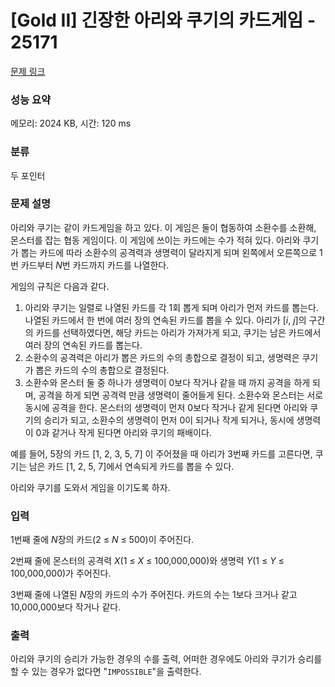 # [Gold II] 긴장한 아리와 쿠기의 카드게임 - 25171 

[문제 링크](https://www.acmicpc.net/problem/25171) 

### 성능 요약

메모리: 2024 KB, 시간: 120 ms

### 분류

두 포인터

### 문제 설명

<p>아리와 쿠기는 같이 카드게임을 하고 있다. 이 게임은 둘이 협동하여 소환수를 소환해, 몬스터를 잡는 협동 게임이다. 이 게임에 쓰이는 카드에는 수가 적혀 있다. 아리와 쿠기가 뽑는 카드에 따라 소환수의 공격력과 생명력이 달라지게 되며 왼쪽에서 오른쪽으로 1번 카드부터 <em>N</em>번 카드까지 카드를 나열한다.</p>

<p>게임의 규칙은 다음과 같다.</p>

<ol>
	<li>아리와 쿠기는 일렬로 나열된 카드를 각 1회 뽑게 되며 아리가 먼저 카드를 뽑는다. 나열된 카드에서 한 번에 여러 장의 연속된 카드를 뽑을 수 있다. 아리가 [<em>i</em>, <em>j</em>]의 구간의 카드를 선택하였다면, 해당 카드는 아리가 가져가게 되고, 쿠기는 남은 카드에서 여러 장의 연속된 카드를 뽑는다.</li>
	<li>소환수의 공격력은 아리가 뽑은 카드의 수의 총합으로 결정이 되고, 생명력은 쿠기가 뽑은 카드의 수의 총합으로 결정된다.</li>
	<li>소환수와 몬스터 둘 중 하나가 생명력이 0보다 작거나 같을 때 까지 공격을 하게 되며, 공격을 하게 되면 공격력 만큼 생명력이 줄어들게 된다. 소환수와 몬스터는 서로 동시에 공격을 한다. 몬스터의 생명력이 먼저 0보다 작거나 같게 된다면 아리와 쿠기의 승리가 되고, 소환수의 생명력이 먼저 0이 되거나 작게 되거나, 동시에 생명력이 0과 같거나 작게 된다면 아리와 쿠기의 패배이다.</li>
</ol>

<p>예를 들어, 5장의 카드 [1, 2, 3, 5, 7] 이 주어졌을 때 아리가 3번째 카드를 고른다면, 쿠기는 남은 카드 [1, 2, 5, 7]에서 연속되게 카드를 뽑을 수 있다.</p>

<p>아리와 쿠기를 도와서 게임을 이기도록 하자.</p>

### 입력 

 <p>1번째 줄에 <em>N</em>장의 카드(2 ≤ <em>N</em> ≤ 500)이 주어진다.</p>

<p>2번째 줄에 몬스터의 공격력 <em>X</em>(1 ≤ <em>X</em> ≤ 100,000,000)와 생명력 <em>Y</em>(1 ≤ <em>Y</em> ≤ 100,000,000)가 주어진다.</p>

<p>3번째 줄에 나열된 <em>N</em>장의 카드의 수가 주어진다. 카드의 수는 1보다 크거나 같고 10,000,000보다 작거나 같다.</p>

### 출력 

 <p>아리와 쿠기의 승리가 가능한 경우의 수를 출력, 어떠한 경우에도 아리와 쿠기가 승리를 할 수 있는 경우가 없다면 "<code>IMPOSSIBLE</code>"을 출력한다.</p>

